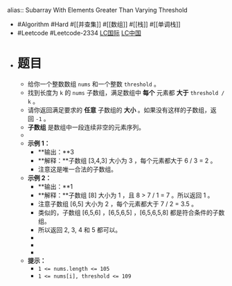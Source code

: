 alias:: Subarray With Elements Greater Than Varying Threshold

- #Algorithm #Hard #[[并查集]] #[[数组]] #[[栈]] #[[单调栈]]
- #Leetcode #Leetcode-2334 [LC国际](https://leetcode.com/problems/subarray-with-elements-greater-than-varying-threshold/) [LC中国](https://leetcode.cn/problems/subarray-with-elements-greater-than-varying-threshold/)
- # 题目
	- 给你一个整数数组 `nums` 和一个整数 `threshold` 。
	- 找到长度为 `k` 的 `nums` 子数组，满足数组中 **每个** 元素都 **大于** `threshold / k` 。
	- 请你返回满足要求的 **任意** 子数组的 **大小** 。如果没有这样的子数组，返回 `-1` 。
	- **子数组** 是数组中一段连续非空的元素序列。
	-
	- **示例 1：**
		- **输出：**3
		- **解释：**子数组 [3,4,3] 大小为 3 ，每个元素都大于 6 / 3 = 2 。
		- 注意这是唯一合法的子数组。
	- **示例 2：**
		- **输出：**1
		- **解释：**子数组 [8] 大小为 1 ，且 8 > 7 / 1 = 7 。所以返回 1 。
		- 注意子数组 [6,5] 大小为 2 ，每个元素都大于 7 / 2 = 3.5 。
		- 类似的，子数组 [6,5,6] ，[6,5,6,5] ，[6,5,6,5,8] 都是符合条件的子数组。
		- 所以返回 2, 3, 4 和 5 都可以。
		-
		-
		-
	- **提示：**
		- `1 <= nums.length <= 105`
		- `1 <= nums[i], threshold <= 109`